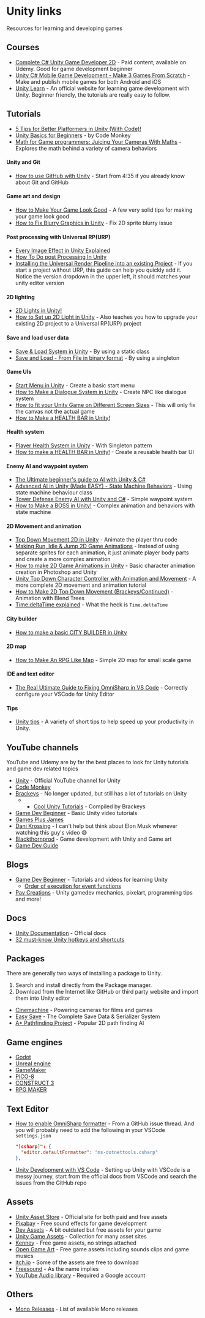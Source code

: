 # Unity links

Resources for learning and developing games

## Courses

- [Complete C# Unity Game Developer 2D](https://www.udemy.com/course/unitycourse/) - Paid content, available on Udemy. Good for game development beginner
- [Unity C# Mobile Game Development - Make 3 Games From Scratch](https://www.udemy.com/course/unity-mobile/) - Make and publish mobile games for both Android and iOS
- [Unity Learn](https://learn.unity.com/) - An official website for learning game development with Unity. Beginner friendly, the tutorials are really easy to follow.

## **Tutorials**

- [5 Tips for Better Platformers in Unity (With Code)!](youtube.com/watch?v=8QPmhDYn6rk)
- [Unity Basics for Beginners](https://www.youtube.com/watch?v=8pC3SE5PIzY&list=PLzDRvYVwl53vxdAPq8OznBAdjf0eeiipT&index=3&t=215s) - by Code Monkey
- [Math for Game programmers: Juicing Your Cameras With Maths](https://www.youtube.com/watch?v=tu-Qe66AvtY) - Explores the math behind a variety of camera behaviors

#### Unity and Git

- [How to use GitHub with Unity](https://www.youtube.com/watch?v=qpXxcvS-g3g&ab_channel=Brackeys) - Start from 4:35 if you already know about Git and GitHub

#### Game art and design

- [How to Make Your Game Look Good](https://www.youtube.com/watch?v=nvbQ9_bzx1k&ab_channel=Brackeys) - A few very solid tips for making your game look good
- [How to Fix Blurry Graphics in Unity](https://techstacker.com/blurry-graphics-unity/) - Fix 2D sprite blurry issue

#### Post processing with Universal RP(URP)

- [Every Image Effect in Unity Explained](https://www.youtube.com/watch?v=9tjYz6Ab0oc&ab_channel=Brackeys)
- [How To Do post Processing In Unity](https://www.youtube.com/watch?v=yugZTujILB0&list=PL0eyrZgxdwhxnxfnzbmmB13ba7kv2yXuW&index=5&ab_channel=DaniKrossing)
- [Installing the Universal Render Pipeline into an existing Project](https://docs.unity3d.com/Packages/com.unity.render-pipelines.universal@12.1/manual/InstallURPIntoAProject.html) - If you start a project without URP, this guide can help you quickly add it. Notice the version dropdown in the upper left, it should matches your unity editor version

#### 2D lighting

- [2D Lights in Unity!](https://www.youtube.com/watch?v=nkgGyO9VG54&ab_channel=Brackeys)
- [How to Set up 2D Light in Unity](https://www.youtube.com/watch?v=mIftO_QxOE0&ab_channel=DaniKrossing) - Also teaches you how to upgrade your existing 2D project to a Universal RP(URP) project

#### Save and load user data

- [Save & Load System in Unity](https://www.youtube.com/watch?v=XOjd_qU2Ido&t=321s&ab_channel=Brackeys) - By using a static class
- [Save and Load - From File in binary format](https://www.youtube.com/watch?v=Q2nEsa209ew&t=589s&ab_channel=Epitome) - By using a singleton

#### Game UIs

- [Start Menu in Unity](zc8ac_qUXQY) - Create a basic start menu
- [How to Make a Dialogue System in Unity](https://www.youtube.com/watch?v=_nRzoTzeyxU&ab_channel=Brackeys) - Create NPC like dialogue system
- [How to fit your Unity Game on Different Screen Sizes](https://www.youtube.com/watch?v=jcw4cBJbvrc&ab_channel=CryptoGrounds) - This will only fix the canvas not the actual game
- [How to Make a HEALTH BAR in Unity!](https://www.youtube.com/watch?v=BLfNP4Sc_iA&ab_channel=Brackeys)

#### Health system

- [Player Health System in Unity](https://www.youtube.com/watch?v=9i0UGVUKiaE&ab_channel=DaniKrossing) - With Singleton pattern
- [How to make a HEALTH BAR in Unity!](https://www.youtube.com/watch?v=BLfNP4Sc_iA&ab_channel=Brackeys) - Create a reusable health bar UI

#### Enemy AI and waypoint system

- [The Ultimate beginner's guide to AI with Unity & C#](https://www.youtube.com/watch?v=dmQyfWxUNPw&ab_channel=Blackthornprod)
- [Advanced AI in Unity (Made EASY) - State Machine Behaviors](https://www.youtube.com/watch?v=dYi-i83sq5g&list=PLBIb_auVtBwDgHLhYc-NG633rTbTPim9z&index=7&ab_channel=Blackthornprod) - Using state machine behaviour class
- [Tower Defense Enemy AI with Unity and C#](https://www.youtube.com/watch?v=ZeeJLsEXjno&list=PLBIb_auVtBwDgHLhYc-NG633rTbTPim9z&index=6&ab_channel=Blackthornprod) - Simple waypoint system
- [How to Make a BOSS in Unity!](https://www.youtube.com/watch?v=AD4JIXQDw0s&ab_channel=Brackeys) - Complex animation and behaviors with state machine

#### 2D Movement and animation

- [Top Down Movement 2D in Unity](https://www.youtube.com/watch?v=_iJgw2I0MmI&ab_channel=DaniKrossing) - Animate the player thru code
- [Making Run, Idle & Jump 2D Game Animations](https://www.youtube.com/watch?v=FTxQKHG5WCA&ab_channel=Blackthornprod) - Instead of using separate sprites for each animation, it just animate player body parts and create a more complex animation
- [How to make 2D Game Animations in Unity](https://www.youtube.com/watch?v=EmbA-AitPow&ab_channel=Blackthornprod) - Basic character animation creation in Photoshop and Unity
- [Unity Top Down Character Controller with Animation and Movement](https://www.youtube.com/watch?v=yfsqai3ivyA&ab_channel=CouchFerretmakesGames) - A more complete 2D movement and animation tutorial
- [How to Make 2D Top Down Movement (Brackeys/Continued)](https://www.youtube.com/watch?v=fRpoE4FfJf8&ab_channel=JTAGames) - Animation with Blend Trees
- [Time.deltaTime explained](https://www.youtube.com/watch?v=8pYq15Lh0x4&list=PL0eyrZgxdwhwQZ9zPUC7TnJ-S0KxqGlrN&index=12&ab_channel=DaniKrossing) - What the heck is `Time.deltaTime`

#### City builder

- [How to make a basic CITY BUILDER in Unity](https://www.youtube.com/watch?v=n5EN2J2FxOQ&ab_channel=Blackthornprod)

#### 2D map

- [How to Make An RPG Like Map](https://www.youtube.com/watch?v=T1masuI3g8Q&ab_channel=Blackthornprod) - Simple 2D map for small scale game

#### IDE and text editor

- [The Real Ultimate Guide to Fixing OmniSharp in VS Code](https://reese.codes/blog/post/the-real-ultimate-guide-to-fixing-omnisharp-in-vs-code/) - Correctly configure your VSCode for Unity Editor

#### Tips

- [Unity tips](https://www.youtube.com/playlist?list=PLX2vGYjWbI0T-NxtmrkoqFpa4Ck2UeYab) - A variety of short tips to help speed up your productivity in Unity.

## YouTube channels

YouTube and Udemy are by far the best places to look for Unity tutorials and game dev related topics

- [Unity](https://www.youtube.com/user/Unity3D) - Official YouTube channel for Unity
- [Code Monkey](https://www.youtube.com/c/CodeMonkeyUnity)
- [Brackeys](https://www.youtube.com/c/Brackeys/featured) - No longer updated, but still has a lot of tutorials on Unity
  - - [Cool Unity Tutorials](https://www.youtube.com/playlist?list=PLPV2KyIb3jR4GH32npxmkXE-AHnlamcdG) - Compiled by Brackeys
- [Game Dev Beginner](https://www.youtube.com/c/GameDevBeginner/featured) - Basic Unity video tutorials
- [Games Plus James](https://www.youtube.com/c/gamesplusjames)
- [Dani Krossing](https://www.youtube.com/@Dani_Krossing) - I can't help but think about Elon Musk whenever watching this guy's video 😅
- [Blackthornprod](https://www.youtube.com/@Blackthornprod) - Game development with Unity and Game art
- [Game Dev Guide](https://www.youtube.com/@GameDevGuide)

## Blogs

- [Game Dev Beginner](https://gamedevbeginner.com/) - Tutorials and videos for learning Unity
  - [Order of execution for event functions](https://docs.unity3d.com/Manual/ExecutionOrder.html)
- [Pav Creations](https://pavcreations.com/) - Unity gamedev mechanics, pixelart, programming tips and more!

## Docs

- [Unity Documentation](https://docs.unity3d.com/Manual/index.html) - Official docs
- [32 must-know Unity hotkeys and shortcuts](https://www.evercast.us/blog/unity-hotkeys-shortcuts)

## Packages

There are generally two ways of installing a package to Unity.

1. Search and install directly from the Package manager.
2. Download from the Internet like GitHub or third party website and import them into Unity editor

- [Cinemachine](https://unity.com/unity/features/editor/art-and-design/cinemachine) - Powering cameras for films and games
- [
  Easy Save](https://assetstore.unity.com/packages/tools/utilities/easy-save-the-complete-save-data-serializer-system-768?aid=1101lPGj&utm_campaign=unity_affiliate&utm_medium=affiliate&utm_source=partnerize-linkmaker#description) - The Complete Save Data & Serializer System
- [A\* Pathfinding Project](https://arongranberg.com/astar/) - Popular 2D path finding AI

## Game engines

- [Godot](https://godotengine.org/)
- [Unreal engine](https://www.unrealengine.com/en-US)
- [GameMaker](https://gamemaker.io/en/gamemaker)
- [PICO-8](https://www.lexaloffle.com/pico-8.php)
- [CONSTRUCT 3](https://www.construct.net/en)
- [RPG MAKER](https://www.rpgmakerweb.com/)

## Text Editor

- [How to enable OmniSharp formatter](https://github.com/dotnet/format/issues/648#issuecomment-614905524) - From a GitHub issue thread. And you will probably need to add the following in your VSCode `settings.json`
  ```json
  "[csharp]": {
    "editor.defaultFormatter": "ms-dotnettools.csharp"
  },
  ```
- [Unity Development with VS Code](https://code.visualstudio.com/docs/other/unity) - Setting up Unity with VSCode is a messy journey, start from the official docs from VSCode and search the issues from the GitHub repo

## Assets

- [Unity Asset Store](https://assetstore.unity.com/) - Official site for both paid and free assets
- [Pixabay](https://pixabay.com/sound-effects/) - Free sound effects for game development
- [Dev Assets](https://devassets.com/) - A bit outdated but free assets for your game
- [Unity Game Assets](https://github.com/HotpotDesign/Unity-Game-Assets) - Collection for many asset sites
- [Kenney](https://www.kenney.nl/) - Free game assets, no strings attached
- [Open Game Art](https://opengameart.org/) - Free game assets including sounds clips and game musics
- [itch.io](https://itch.io/game-assets) - Some of the assets are free to download
- [Freesound](https://freesound.org/) - As the name implies
- [YouTube Audio library](https://www.youtube.com/audiolibrary) - Required a Google account

## Others

- [Mono Releases](https://www.mono-project.com/docs/about-mono/releases/) - List of available Mono releases
